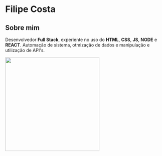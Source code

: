 # Filipe Costa

## Sobre mim

Desenvolvedor **Full Stack**, experiente no uso do **HTML**, **CSS**, **JS**, **NODE** e **REACT**. Automação de sistema, otmização de dados e manipulação e utilização de API's.

<img src="https://images.squarespace-cdn.com/content/v1/606d159a953867291018f801/1619987722169-VV6ZASHHZNRBJW9X0PLK/Key_Art_02_layeredjpg.jpg?format=1500w" width="300px">
